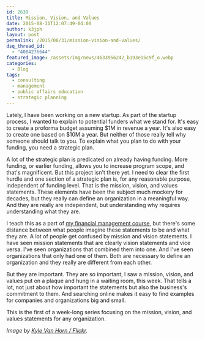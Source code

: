 ```yaml
---
id: 2639
title: Mission, Vision, and Values
date: 2015-08-31T12:07:49-04:00
author: k3jph
layout: post
permalink: /2015/08/31/mission-vision-and-values/
dsq_thread_id:
  - "4084276644"
featured_image: /assets/img/news/4633956242_b193e15c9f_o.webp
categories:
  - Blog
tags:
  - consulting
  - management
  - public affairs education
  - strategic planning
---
```

Lately, I have been working on a new startup.  As part of the startup process, I wanted to explain to potential funders what we stand for.  It's easy to create a proforma budget assuming $1M in revenue a year.  It's also easy to create one based on $10M a year.  But neither of those really tell why someone should talk to you.  To explain what you plan to do with your funding, you need a strategic plan.  

A lot of the strategic plan is predicated on already having funding.  More funding, or earlier funding, allows you to increase program scope, and that's magnificent.  But this project isn't there yet.  I need to clear the first hurdle and one section of a strategic plan is, for any reasonable purpose, independent of funding level.  That is the mission, vision, and values statements.  These elements have been the subject much mockery for decades, but they really can define an organization in a meaningful way.  And they are really are independent, but understanding why requires understanding what they are.

I teach this as a part of [my financial management course](/teaching), but there's some distance between what people imagine these statements to be and what they are.  A lot of people get confused by mission and vision statements.  I have seen mission statements that are clearly vision statements and vice versa.  I've seen organizations that combined them into one.  And I've seen organizations that only had one of them.  Both are necessary to define an organization and they really are different from each other.

But they are important.  They are so important, I saw a mission, vision, and values put on a plaque and hung in a waiting room, this week.  That tells a lot, not just about how important the statements but also the business's commitment to them.  And searching online makes it easy to find examples for companies and organizations big and small.  

This is the first of a week-long series focusing on the mission, vision, and values statements for any organization.

_Image by [Kyle Van Horn / Flickr](https://www.flickr.com/photos/kvh/4633956242)._
